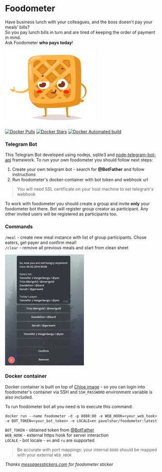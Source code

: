 # Foodometer
Have business lunch with your colleagues, and the boss doesn't pay your meals' bills?  
So you pay lunch bills in turn and are tired of keeping the order of payment in mind.  
Ask Foodometer **who pays today**!

![Foodometer](https://raw.githubusercontent.com/PavelShar/Foodometer/assets/foodometer_logo.png)

[![Docker Pulls](https://img.shields.io/docker/pulls/pavelshar/foodometer.svg?style=flat-square)][hub]
[![Docker Stars](https://img.shields.io/docker/stars/pavelshar/foodometer.svg?style=flat-square)][hub]
[![Docker Automated build](https://img.shields.io/docker/automated/pavelshar/foodometer.svg?style=flat-square)][hub]


### Telegram Bot
This Telegram Bot developed using nodejs, sqlite3 and [node-telegram-bot-api](https://github.com/yagop/node-telegram-bot-api) framework. 
To run your own foodometer you should follow next steps:  
1. Create your own telegram bot - search for **@BotFather** and follow instructions
2. Run foodometer's docker-container with bot token and webhook url

> You will need SSL certificate on your host machine to set telegram's webhook

To work with foodometer you should create a group and invite **only** your foodometer bot there. Bot will register group creator as participant. Any other invited users will be registered as participants too.  

### Commands  
`/meal` - create new meal instance with list of group participants. Chose eaters, get payer and confirm meal!  
`/clear` - remove all previous meals and start from clean sheet  

![Foodometer](https://raw.githubusercontent.com/PavelShar/Foodometer/assets/foodometer_screen.png)

### Docker container
Docker container is built on top of [Chloe image](https://github.com/PavelShar/Chloe) - so you can login into foodometer's container via SSH and `SSH_PASSWORD` environment variable is also included.

To run foodometer bot all you need is to execute this command:

```
docker run --name foodometer -d -p 8880:80 -e WEB_HOOK=<your_web_hook> -e BOT_TOKEN=<your_bot_token> -e LOCALE=en pavelshar/foodometer:latest
```
`BOT_TOKEN` - obtained token from [@BotFather](https://telegram.me/BotFather)  
`WEB_HOOK` - external https hook for server interaction  
`LOCALE` - bot locale - `en` and `ru` are supported

> Be accurate with port mappings: your internal `8880` should be mapped with your external `WEB_HOOK` 

*Thanks [messagesstickers.com](http://messagesstickers.com/) for foodometer sticker*  

[hub]: https://hub.docker.com/r/pavelshar/foodometer/
